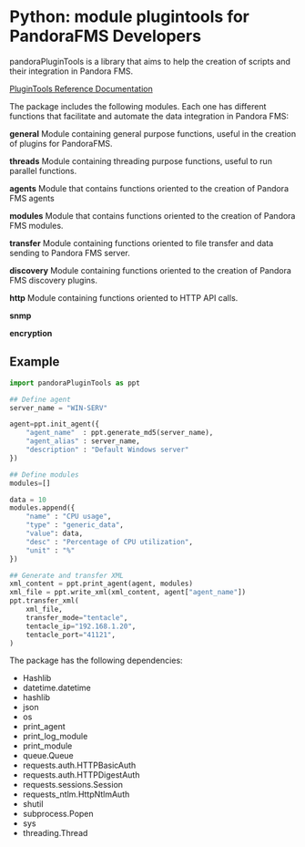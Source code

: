 # Python: module plugintools for PandoraFMS Developers

pandoraPluginTools is a library that aims to help the creation of scripts and their integration in Pandora FMS.

[PluginTools Reference Documentation](https://pandorafms.com/guides/public/books/plugintools)

The package includes the following modules. Each one has different functions that facilitate and automate the data integration in Pandora FMS: 

**general**
Module containing general purpose functions, useful in the creation of plugins for PandoraFMS.

**threads**
Module containing threading purpose functions, useful to run parallel functions.

**agents**
Module that contains functions oriented to the creation of Pandora FMS agents

**modules**
Module that contains functions oriented to the creation of Pandora FMS modules.

**transfer**
Module containing functions oriented to file transfer and data sending to Pandora FMS server.

**discovery**
Module containing functions oriented to the creation of Pandora FMS discovery plugins.

**http**
Module containing functions oriented to HTTP API calls.

**snmp**

**encryption**



## Example 

``` python
import pandoraPluginTools as ppt

## Define agent
server_name = "WIN-SERV"

agent=ppt.init_agent({
    "agent_name"  : ppt.generate_md5(server_name),
    "agent_alias" : server_name,
    "description" : "Default Windows server"
})

## Define modules
modules=[]

data = 10
modules.append({
    "name" : "CPU usage",
    "type" : "generic_data",
    "value": data,
    "desc" : "Percentage of CPU utilization",
    "unit" : "%"
})

## Generate and transfer XML
xml_content = ppt.print_agent(agent, modules)
xml_file = ppt.write_xml(xml_content, agent["agent_name"])
ppt.transfer_xml(
    xml_file,
    transfer_mode="tentacle",
    tentacle_ip="192.168.1.20",
    tentacle_port="41121",
)
```

The package has the following dependencies:
- Hashlib
- datetime.datetime
- hashlib
- json
- os
- print_agent
- print_log_module
- print_module
- queue.Queue
- requests.auth.HTTPBasicAuth
- requests.auth.HTTPDigestAuth
- requests.sessions.Session
- requests_ntlm.HttpNtlmAuth
- shutil
- subprocess.Popen
- sys
- threading.Thread
